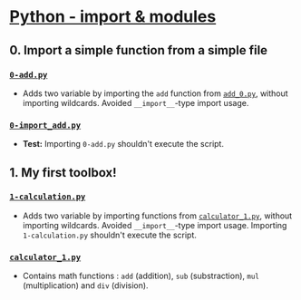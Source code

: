 # [Python - import & modules](https://intranet.hbtn.io/projects/2175)

## 0. Import a simple function from a simple file
### [`0-add.py`](0-add.py)
* Adds two variable by importing the `add` function from [`add_0.py`](add_0.py), without importing wildcards. Avoided `__import__`-type import usage.
### [`0-import_add.py`](0-import_add.py)
* **Test:** Importing `0-add.py` shouldn't execute the script.

## 1. My first toolbox!
### [`1-calculation.py`](1-calculation.py)
* Adds two variable by importing functions from [`calculator_1.py`](calculator_1.py), without importing wildcards. Avoided `__import__`-type import usage. Importing `1-calculation.py` shouldn't execute the script.
### [`calculator_1.py`](calculator_1.py)
* Contains math functions : `add` (addition), `sub` (substraction), `mul` (multiplication) and `div` (division).